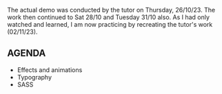 The actual demo was conducted by the tutor on Thursday, 26/10/23. The work then continued to Sat 28/10 and Tuesday 31/10 also. As I had only watched and learned, I am now practicing by recreating the tutor's work (02/11/23).

## AGENDA
- Effects and animations
- Typography
- SASS